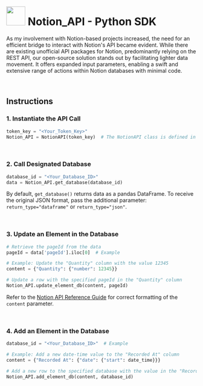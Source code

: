 # <img src="https://upload.wikimedia.org/wikipedia/commons/4/45/Notion_app_logo.png" width="50" height="50"> Notion_API - Python SDK

As my involvement with Notion-based projects increased, the need for an efficient bridge to interact with Notion's API became evident. While there are existing unofficial API packages for Notion, predominantly relying on the REST API, our open-source solution stands out by facilitating lighter data movement. It offers expanded input parameters, enabling a swift and extensive range of actions within Notion databases with minimal code.


<br>

## Instructions

### 1. Instantiate the API Call

```python
token_key = "<Your_Token_Key>"
Notion_API = NotionAPI(token_key)  # The NotionAPI class is defined in src/main.py
```

<br>  

### 2. Call Designated Database

```python
database_id = "<Your_Database_ID>"
data = Notion_API.get_database(database_id)
```
By default, `get_database()` returns data as a pandas DataFrame. To receive the original JSON format, pass the additional parameter: `return_type="dataframe"` or `return_type="json"`.

<br>

### 3. Update an Element in the Database

```python
# Retrieve the pageId from the data
pageId = data['pageId'].iloc[0]  # Example

# Example: Update the "Quantity" column with the value 12345
content = {"Quantity": {"number": 12345}}

# Update a row with the specified pageId in the "Quantity" column
Notion_API.update_element_db(content, pageId)
```
Refer to the [Notion API Reference Guide](https://developers.notion.com/reference/property-value-object) for correct formatting of the `content` parameter.

<br>

### 4. Add an Element in the Database

```python
database_id = "<Your_Database_ID>"  # Example

# Example: Add a new date-time value to the "Recorded At" column
content = {"Recorded At": {"date": {"start": date_time}}}

# Add a new row to the specified database with the value in the "Recorded At" column
Notion_API.add_element_db(content, database_id)
```